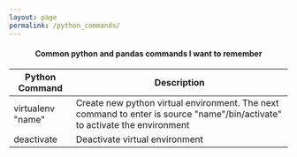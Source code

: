 ```yaml
---
layout: page
permalink: /python_commands/
---
```


<center> <h4> Common python and pandas commands I want to remember</h4> </center>


| Python Command      | Description |
| ----------- | ----------- |
| virtualenv "name" | Create new python virtual environment. The next command to enter is source "name"/bin/activate" to activate the environment|
| deactivate | Deactivate virtual environment|



